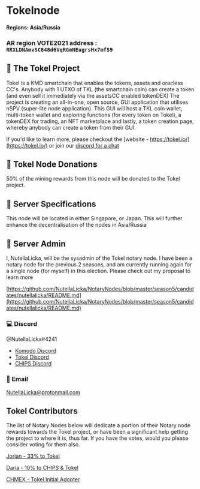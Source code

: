 # Tokelnode

#### Regions: Asia/Russia

### **AR** region VOTE2021 address : `RRXLDNAmvSC848d6VqRGmNEugrsHx7mfS9`

## :pushpin: The Tokel Project

Tokel is a KMD smartchain that enables the tokens, assets and oracless CC's. Anybody with 1 UTXO of TKL (the smartchain coin) can create a token (and even sell it immediately via the assetsCC enabled tokenDEX)
The project is creating an all-in-one, open source, GUI application that utilises nSPV (super-lite node application). This GUI will host a TKL coin wallet, multi-token wallet and exploring functions (for every token on Tokel), a tokenDEX for trading, an NFT marketplace and lastly, a token creation page, whereby anybody can create a token from their GUI.

If you'd like to learn more, please checkout the [website - https://tokel.io/](https://tokel.io/) or join our [discord for a chat](https://discord.gg/DZvuAR6QzX)

## :pushpin: Tokel Node Donations

50% of the mining rewards from this node will be donated to the Tokel project.

## :pushpin: Server Specifications

This node will be located in either Singapore, or Japan. This will further enhance the decentralisation of the nodes in Asia/Russia


## :pushpin: Server Admin

I, NutellaLicka, will be the sysadmin of the Tokel notary node. I have been a notary node for the previous 2 seasons, and am currently running again for a single node (for myself) in this election. Please check out my proposal to learn more

[https://github.com/NutellaLicka/NotaryNodes/blob/master/season5/candidates/nutellalicka/README.md](https://github.com/NutellaLicka/NotaryNodes/blob/master/season5/candidates/nutellalicka/README.md)

### :computer: Discord
@NutellaLicka#4241 
- [Komodo Discord](https://komodoplatform.com/discord)
- [Tokel Discord](https://discord.gg/DZvuAR6QzX) 
- [CHIPS Discord](https://discord.gg/SQCSa2X)

### :email: Email
NutellaLicka@protonmail.com


## Tokel Contributors

The list of Notary Nodes below will dedicate a portion of their Notary node rewards towards the Tokel project, or have been a significant help getting the project to where it is, thus far. If you have the votes, would you please consider voting for them also.

[Jorian - 33% to Tokel](https://github.com/KomodoPlatform/NotaryNodes/blob/master/season5/candidates/jorian/README.md)

[Daria - 10% to CHIPS & Tokel](https://github.com/KomodoPlatform/NotaryNodes/blob/master/season5/candidates/daria/README.md)

[CHMEX - Tokel Initial Adopter](https://github.com/KomodoPlatform/NotaryNodes/blob/master/season5/candidates/chmex/README.md)
